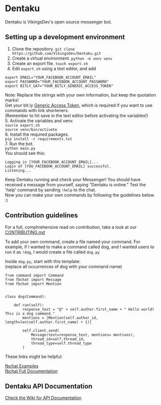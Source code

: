 # Dentaku

Dentaku is VikingsDev's open source messenger bot.

## Setting up a development environment

1. Clone the repository.
`git clone https://github.com/VikingsDev/Dentaku.git`
2. Create a virtual environment.
`python -m venv venv`
3. Create an export file.
`touch export.sh`
4. Edit `export.sh` using a text editor, and add
```
export EMAIL="YOUR_FACEBOOK_ACCOUNT_EMAIL"
export PASSWORD="YOUR_FACEBOOK_ACCOUNT_PASSWORD"
export BITLY_GAT="YOUR_BITLY_GENERIC_ACCESS_TOKEN"
```
Note: Replace the strings with your own information, but keep the quotation marks! <br>
Get your bit.ly [Generic Access Token](https://bitly.com/a/oauth_apps), which is required if you want to use commands with link shorteners. <br>
(Remember to hit save in the text editor before activating the variables!) <br>
5. Activate the variables and venv. <br>
`source export.sh` <br>
`source venv/bin/activate` <br>
6. Install the required packages. <br>
`pip install -r requirements.txt` <br>
7. Run the bot. <br>
`python main.py` <br>
You should see this:
```
Logging in [YOUR_FACEBOOK_ACCOUNT_EMAIL]...
Login of [YOU_FACEBOOK_ACCOUNT_EMAIL] successful.
Listening...
```
Keep Dentaku running and check your Messenger! You should have received a message from yourself, saying "Dentaku is online." Test the 'help' command by sending `!help` to the chat. <br>
Now you can make your own commands by following the guidelines below. :)


## Contribution guidelines

For a full, comphrehensive read on contribution, take a look at our [CONTRIBUTING.md](CONTRIBUTING.md)

To add your own command, create a file named your command. For example, if I 
wanted to make a command called dog, and I wanted users to run it as `!dog`, I would create a file
called `dog.py`

Inside `dog.py`, start with this template: <br>
(replace all occurrences of dog with your command name)
```
from command import Command
from fbchat import Message
from fbchat import Mention


class dog(Command):

    def run(self):
        response_text = "@" + self.author.first_name + " Hello world! This is a dog command."
        mentions = [Mention(self.author_id, length=len(self.author.first_name) + 1)]

        self.client.send(
            Message(text=response_text, mentions= mentions),
            thread_id=self.thread_id,
            thread_type=self.thread_type
        )
```

These links might be helpful:

[fbchat Examples](https://fbchat.readthedocs.io/en/stable/examples.html) <br>
[fbchat Full Documentation](https://fbchat.readthedocs.io/en/stable/api.html)

## Dentaku API Documentation

[Check the Wiki for API Documentation](https://github.com/VikingsDev/Dentaku/wiki/API-Documentation)

